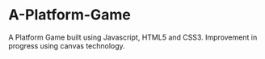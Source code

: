 # A-Platform-Game
A Platform Game built using Javascript, HTML5 and CSS3. Improvement in progress using canvas technology.
